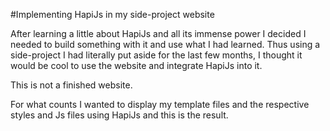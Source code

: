 #Implementing HapiJs in my side-project website

After learning a little about HapiJs and all its immense power
I decided I needed to build something with it and use what I had learned.
Thus using a side-project I had literally put aside for the last few months,
I thought it would be cool to use the website and integrate HapiJs into it.

This is not a finished website. 

For what counts I wanted to display my template files and the respective styles and Js files
using HapiJs and this is the result.
